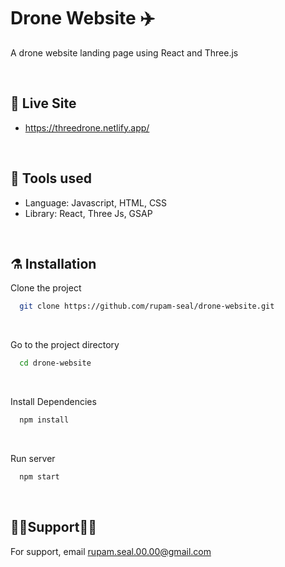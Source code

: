 # Drone Website ✈️

<p>
A drone website landing page using React and Three.js
</p>

<br>

## 🚨 Live Site

- https://threedrone.netlify.app/

<br>

## 🦾 Tools used

- Language: Javascript, HTML, CSS
- Library: React, Three Js, GSAP

<br>

## ⚗️ Installation

Clone the project

```bash
  git clone https://github.com/rupam-seal/drone-website.git
```

<br>

Go to the project directory

```bash
  cd drone-website

```

<br>

Install Dependencies

```bash
  npm install

```

<br>

Run server

```bash
  npm start
```

<br>

## 💁‍♂️Support💁‍♀️

For support, email rupam.seal.00.00@gmail.com

